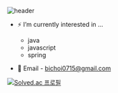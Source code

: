 ![header](https://capsule-render.vercel.app/api?type=waving&color=0:005AA7,100:fffde4&height=180&section=header&text=Hi%20there%20👋&%20render&fontSize=32&fontColor=ffffff&fontAlignY=36&animation=fadein)

- ⚡ I’m currently interested in ...
  - java
  - javascript
  - spring


- 📧 Email - bichoi0715@gmail.com  

[![Solved.ac 프로필](http://mazassumnida.wtf/api/v2/generate_badge?boj=Kdogs)](https://solved.ac/Kdogs)
